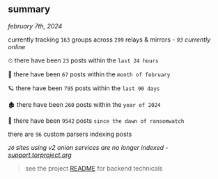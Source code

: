 
## summary
_february 7th, 2024_

currently tracking `163` groups across `299` relays & mirrors - _`93` currently online_

⏲ there have been `23` posts within the `last 24 hours`

🦈 there have been `67` posts within the `month of february`

🪐 there have been `795` posts within the `last 90 days`

🏚 there have been `260` posts within the `year of 2024`

🦕 there have been `9542` posts `since the dawn of ransomwatch`

there are `96` custom parsers indexing posts

_`20` sites using v2 onion services are no longer indexed - [support.torproject.org](https://support.torproject.org/onionservices/v2-deprecation/)_

> see the project [README](https://github.com/joshhighet/ransomwatch#ransomwatch--) for backend technicals
